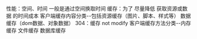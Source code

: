 性能：空间、时间 一般是通过空间换取时间
缓存：为了
     尽量降低
     获取资源或数据
     的时间成本
客户端缓存内容分类--包括资源缓存（图片、脚本、样式等）
                数据缓存（dom数据、对象数据）
304：缓存 not modify
客户端缓存方法分类--内存缓存
                  文件缓存
                  数据库缓存
